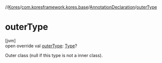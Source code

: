 //[Kores](../../../index.md)/[com.koresframework.kores.base](../index.md)/[AnnotationDeclaration](index.md)/[outerType](outer-type.md)

# outerType

[jvm]\
open override val [outerType](outer-type.md): [Type](https://docs.oracle.com/javase/8/docs/api/java/lang/reflect/Type.html)?

Outer class (null if this type is not a inner class).
